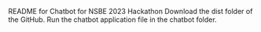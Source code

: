 README for Chatbot for NSBE 2023 Hackathon
Download the dist folder of the GitHub.
Run the chatbot application file in the chatbot folder.
